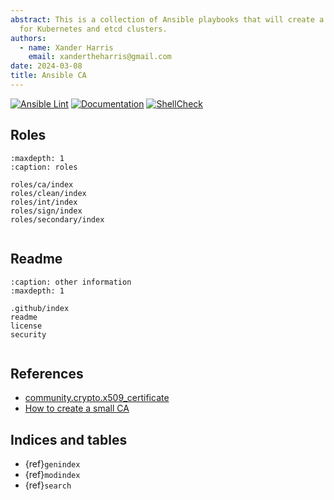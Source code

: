 ```yaml
---
abstract: This is a collection of Ansible playbooks that will create a CA usable
  for Kubernetes and etcd clusters.
authors:
  - name: Xander Harris
    email: xandertheharris@gmail.com
date: 2024-03-08
title: Ansible CA
---
```


[![Ansible Lint](https://github.com/edwardtheharris/ansible-ca/actions/workflows/ansible.yml/badge.svg)](https://github.com/edwardtheharris/ansible-ca/actions/workflows/ansible.yml)
[![Documentation](https://github.com/edwardtheharris/ansible-ca/actions/workflows/documentation.yml/badge.svg)](https://github.com/edwardtheharris/ansible-ca/actions/workflows/documentation.yml)
[![ShellCheck](https://github.com/edwardtheharris/ansible-ca/actions/workflows/shell.yml/badge.svg)](https://github.com/edwardtheharris/ansible-ca/actions/workflows/shell.yml)

## Roles

```{toctree}
:maxdepth: 1
:caption: roles

roles/ca/index
roles/clean/index
roles/int/index
roles/sign/index
roles/secondary/index
```

```{index} playbooks; ca

```

## Readme

```{toctree}
:caption: other information
:maxdepth: 1

.github/index
readme
license
security
```

```{index} metadata; repository

```

## References

- [community.crypto.x509_certificate](https://docs.ansible.com/ansible/latest/collections/community/crypto/x509_certificate_module.html)
- [How to create a small CA](https://docs.ansible.com/ansible/latest/collections/community/crypto/docsite/guide_ownca.html)

## Indices and tables

- {ref}`genindex`
- {ref}`modindex`
- {ref}`search`
